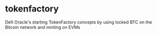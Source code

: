 # tokenfactory
Defi Oracle's starting TokenFactory concepts by using locked BTC on the Bitcoin network and minting on EVMs
